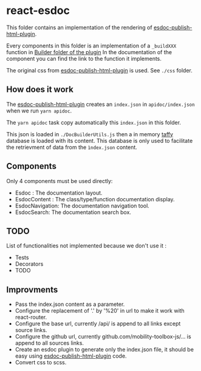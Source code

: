 # react-esdoc

This folder contains an implementation of the rendering of [esdoc-publish-html-plugin](https://github.com/esdoc/esdoc-plugins/blob/2de5022baa569785a189056a99acd1d7ca8284b7/esdoc-publish-html-plugin).

Every components in this folder is an implementation of a `_buildXXX` function in [Builder folder of the plugin](https://github.com/esdoc/esdoc-plugins/tree/2de5022baa569785a189056a99acd1d7ca8284b7/esdoc-publish-html-plugin/src/Builder)
In the documentation of the component you can find the link to the function it implements.

The original css from [esdoc-publish-html-plugin](https://github.com/esdoc/esdoc-plugins/blob/2de5022baa569785a189056a99acd1d7ca8284b7/esdoc-publish-html-plugin) is used. See `./css` folder.

## How does it work

The [esdoc-publish-html-plugin](https://github.com/esdoc/esdoc-plugins/blob/2de5022baa569785a189056a99acd1d7ca8284b7/esdoc-publish-html-plugin) creates an `index.json` in `apidoc/index.json` when we run `yarn apidoc`.

The `yarn apidoc` task copy automatically this `index.json` in this folder.

This json is loaded in `./DocBuilderUtils.js` then a in memory [taffy](http://taffydb.com/) database is loaded with its content.
This database is only used to facilitate the retrievment of data from the `ìndex.json` content.

## Components

Only 4 components must be used directly:

- Esdoc : The documentation layout.
- EsdocContent : The class/type/function documentation display.
- EsdocNavigation: The documentation navigation tool.
- EsdocSearch: The documentation search box.

## TODO

List of functionalities not implemented because we don't use it :

- Tests
- Decorators
- TODO

## Improvments

- Pass the index.json content as a parameter.
- Configure the replacement of '.' by '%20' in url to make it work with react-router.
- Configure the base url, currently /api/ is append to all links except source links.
- Configure the github url, currently github.com/mobility-toolbox-js/... is append to all sources links.
- Create an esdoc plugin to generate only the index.json file, it should be easy using [esdoc-publish-html-plugin](https://github.com/esdoc/esdoc-plugins/blob/2de5022baa569785a189056a99acd1d7ca8284b7/esdoc-publish-html-plugin) code.
- Convert css to scss.
